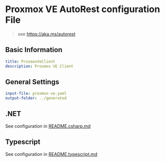 # Proxmox VE AutoRest configuration File

> see https://aka.ms/autorest

## Basic Information

```yaml
title: ProxmoxVeClient
description: Proxmox VE Client
```

## General Settings

```yaml
input-file: proxmox-ve.yaml
output-folder: ../generated
```

## .NET

See configuration in [README.csharp.md](./README.csharp.md)

## Typescript

See configuration in [README.typescript.md](./README.typescript.md)
